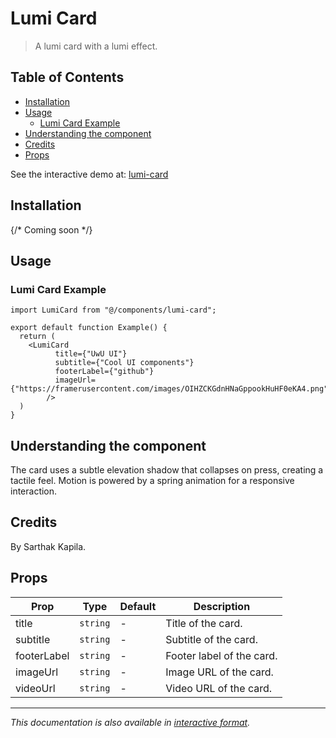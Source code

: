 # Lumi Card

> A lumi card with a lumi effect.

## Table of Contents

- [Installation](#installation)
- [Usage](#usage)
  - [Lumi Card Example](#lumi-card-example)
- [Understanding the component](#understanding-the-component)
- [Credits](#credits)
- [Props](#props)

See the interactive demo at: [lumi-card](https://uwuui.com/docs/components/components/card/lumi-card)

## Installation

{/* Coming soon */}

## Usage

### Lumi Card Example

```tsx
import LumiCard from "@/components/lumi-card";

export default function Example() {
  return (
    <LumiCard
          title={"UwU UI"}
          subtitle={"Cool UI components"}
          footerLabel={"github"}
          imageUrl={"https://framerusercontent.com/images/OIHZCKGdnHNaGppookHuHF0eKA4.png"}
        />
  )
}
```

## Understanding the component

The card uses a subtle elevation shadow that collapses on press, creating a tactile feel. Motion is powered by a spring animation for a responsive interaction.

## Credits

By Sarthak Kapila.

## Props

| Prop | Type | Default | Description |
|----------|----------|----------|----------|
| title | `string` | - | Title of the card. |
| subtitle | `string` | - | Subtitle of the card. |
| footerLabel | `string` | - | Footer label of the card. |
| imageUrl | `string` | - | Image URL of the card. |
| videoUrl | `string` | - | Video URL of the card. |

---

*This documentation is also available in [interactive format](https://uwuui.com/docs/components/components/card/lumi-card).*